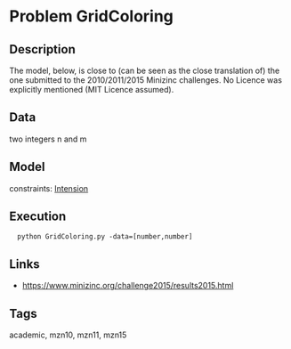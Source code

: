 # Problem GridColoring
## Description
The model, below, is close to (can be seen as the close translation of) the one submitted to the 2010/2011/2015 Minizinc challenges.
No Licence was explicitly mentioned (MIT Licence assumed).

## Data
  two integers n and m

## Model
  constraints: [Intension](http://pycsp.org/documentation/constraints/Intension)

## Execution
```
  python GridColoring.py -data=[number,number]
```

## Links
  - https://www.minizinc.org/challenge2015/results2015.html

## Tags
  academic, mzn10, mzn11, mzn15
